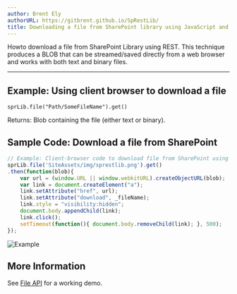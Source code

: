 ```yaml
---
author: Brent Ely
authorURL: https://gitbrent.github.io/SpRestLib/
title: Downloading a file from SharePoint library using JavaScript and REST API
---
```


Howto download a file from SharePoint Library using REST. This technique produces
a BLOB that can be streamed/saved directly from a web browser and works with both
text and binary files.

<!--truncate-->

*****************************

## Example: Using client browser to download a file
`sprLib.file("Path/SomeFileName").get()`  

Returns: Blob containing the file (either text or binary).

## Sample Code: Download a file from SharePoint
```javascript
// Example: Client-browser code to download file from SharePoint using JavaScript and REST
sprLib.file('SiteAssets/img/sprestlib.png').get()
.then(function(blob){
    var url = (window.URL || window.webkitURL).createObjectURL(blob);
    var link = document.createElement("a");
    link.setAttribute("href", url);
    link.setAttribute("download", _fileName);
    link.style = "visibility:hidden";
    document.body.appendChild(link);
    link.click();
    setTimeout(function(){ document.body.removeChild(link); }, 500);
});
```
![Example](/SpRestLib/docs/assets/file-download-example.png)


## More Information
See [File API](/SpRestLib/docs/api-file.html) for a working demo.
